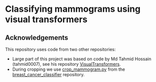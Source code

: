 # Classifying mammograms using visual transformers

## Acknowledgements
This repository uses code from two other repositories:
* Large part of this project was based on code by Md Tahmid Hossain (tahmid0007), see his repository [VisualTransformers](https://github.com/tahmid0007/VisualTransformers).
* During cropping we use [crop_mammogram.py](https://github.com/nyukat/breast_cancer_classifier/blob/master/src/cropping/crop_mammogram.py) from the [breast_cancer_classifier](https://github.com/nyukat/breast_cancer_classifier) repository.
